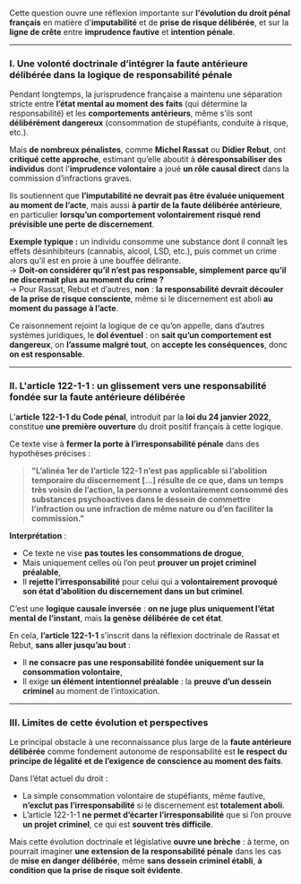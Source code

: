 Cette question ouvre une réflexion importante sur **l'évolution du droit pénal français** en matière d'**imputabilité** et de **prise de risque délibérée**, et sur la **ligne de crête** entre **imprudence fautive** et **intention pénale**.

---

### I. Une volonté doctrinale d’intégrer la faute antérieure délibérée dans la logique de responsabilité pénale

Pendant longtemps, la jurisprudence française a maintenu une séparation stricte entre **l’état mental au moment des faits** (qui détermine la responsabilité) et les **comportements antérieurs**, même s’ils sont **délibérément dangereux** (consommation de stupéfiants, conduite à risque, etc.).

Mais **de nombreux pénalistes**, comme **Michel Rassat** ou **Didier Rebut**, ont **critiqué cette approche**, estimant qu’elle aboutit à **déresponsabiliser des individus** dont l'**imprudence volontaire** a joué **un rôle causal direct** dans la commission d’infractions graves.

Ils soutiennent que **l’imputabilité ne devrait pas être évaluée uniquement au moment de l’acte**, mais aussi **à partir de la faute délibérée antérieure**, en particulier **lorsqu’un comportement volontairement risqué rend prévisible une perte de discernement**.

**Exemple typique :** un individu consomme une substance dont il connaît les effets désinhibiteurs (cannabis, alcool, LSD, etc.), puis commet un crime alors qu’il est en proie à une bouffée délirante.  
→ **Doit-on considérer qu’il n’est pas responsable, simplement parce qu’il ne discernait plus au moment du crime ?**  
→ Pour Rassat, Rebut et d’autres, **non** : **la responsabilité devrait découler de la prise de risque consciente**, même si le discernement est aboli **au moment du passage à l’acte**.

Ce raisonnement rejoint la logique de ce qu’on appelle, dans d’autres systèmes juridiques, le **dol éventuel** : on **sait qu’un comportement est dangereux**, on **l’assume malgré tout**, on **accepte les conséquences**, donc **on est responsable**.

---

### II. L'article 122-1-1 : un glissement vers une responsabilité fondée sur la faute antérieure délibérée

L’**article 122-1-1 du Code pénal**, introduit par la **loi du 24 janvier 2022**, constitue **une première ouverture** du droit positif français à cette logique.

Ce texte vise à **fermer la porte à l’irresponsabilité pénale** dans des hypothèses précises :

> **"L’alinéa 1er de l’article 122-1 n’est pas applicable si l’abolition temporaire du discernement […] résulte de ce que, dans un temps très voisin de l’action, la personne a volontairement consommé des substances psychoactives **dans le dessein de commettre l’infraction** ou une infraction de même nature ou d’en faciliter la commission."**

**Interprétation** :

- Ce texte ne vise **pas toutes les consommations de drogue**,
- Mais uniquement celles où l’on peut **prouver un projet criminel préalable**,
- Il **rejette l’irresponsabilité** pour celui qui a **volontairement provoqué son état d’abolition du discernement dans un but criminel**.

C’est une **logique causale inversée** : **on ne juge plus uniquement l’état mental de l’instant**, mais **la genèse délibérée de cet état**.

En cela, **l’article 122-1-1** s’inscrit dans la réflexion doctrinale de Rassat et Rebut, **sans aller jusqu’au bout** :

- Il **ne consacre pas une responsabilité fondée uniquement sur la consommation volontaire**,
- Il exige **un élément intentionnel préalable** : la **preuve d’un dessein criminel** au moment de l’intoxication.

---

### III. Limites de cette évolution et perspectives

Le principal obstacle à une reconnaissance plus large de la **faute antérieure délibérée** comme fondement autonome de responsabilité est **le respect du principe de légalité et de l’exigence de conscience au moment des faits**.

Dans l’état actuel du droit :

- La simple consommation volontaire de stupéfiants, même fautive, **n’exclut pas l’irresponsabilité** si le discernement est **totalement aboli**.
- L’article 122-1-1 **ne permet d’écarter l’irresponsabilité** que si l’on prouve **un projet criminel**, ce qui est **souvent très difficile**.

Mais cette évolution doctrinale et législative **ouvre une brèche** : à terme, on pourrait imaginer **une extension de la responsabilité pénale** dans les cas de **mise en danger délibérée**, même **sans dessein criminel établi**, **à condition que la prise de risque soit évidente**.